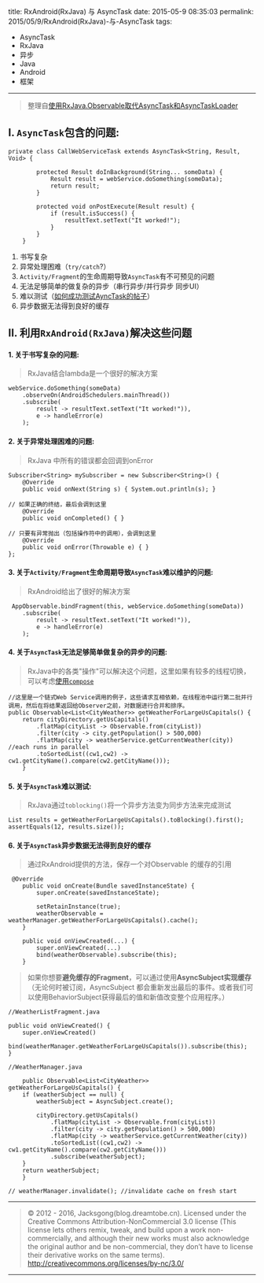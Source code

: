 title: RxAndroid(RxJava) 与 AsyncTask
date: 2015-05-9 08:35:03
permalink: 2015/05/9/RxAndroid(RxJava)-与-AsyncTask
tags:
- AsyncTask
- RxJava
- 异步
- Java
- Android
- 框架

---

> 整理自[使用RxJava.Observable取代AsyncTask和AsyncTaskLoader](https://github.com/bboyfeiyu/android-tech-frontier/tree/master/androidweekly/使用RxJava.Observable取代AsyncTask和AsyncTaskLoader)

<!--more-->
## I. `AsyncTask`包含的问题:

```
private class CallWebServiceTask extends AsyncTask<String, Result, Void> {

        protected Result doInBackground(String... someData) {
            Result result = webService.doSomething(someData);
            return result;
        }

        protected void onPostExecute(Result result) {
            if (result.isSuccess() {
                resultText.setText("It worked!");
            }
        }
    }
```

1. 书写复杂
2. 异常处理困难（`try/catch`?）
3. `Activity/Fragment`的生命周期导致`AsyncTask`有不可预见的问题
4. 无法足够简单的做复杂的异步（串行异步/并行异步 同步UI）
5. 难以测试（[如何成功测试AyncTask的帖子](http://www.making-software.com/2012/10/31/testable-android-asynctask/)）
6. 异步数据无法得到良好的缓存



## II. 利用`RxAndroid(RxJava)`解决这些问题

#### 1. 关于书写复杂的问题:

> RxJava结合lambda是一个很好的解决方案

```
webService.doSomething(someData)
    .observeOn(AndroidSchedulers.mainThread())
    .subscribe(
        result -> resultText.setText("It worked!")),
        e -> handleError(e)
    );
```

#### 2. 关于异常处理困难的问题:

> RxJava 中所有的错误都会回调到onError

```
Subscriber<String> mySubscriber = new Subscriber<String>() {
    @Override
    public void onNext(String s) { System.out.println(s); }

// 如果正确的终结，最后会调到这里
    @Override
    public void onCompleted() { }

// 只要有异常抛出（包括操作符中的调用），会调到这里
    @Override
    public void onError(Throwable e) { }
};
```

#### 3. 关于`Activity/Fragment`生命周期导致`AsyncTask`难以维护的问题:

> RxAndroid给出了很好的解决方案

```
 AppObservable.bindFragment(this, webService.doSomething(someData))
    .subscribe(
        result -> resultText.setText("It worked!")),
        e -> handleError(e)
    );
```

#### 4. 关于`AsyncTask`无法足够简单做复杂的异步的问题:

> RxJava中的各类"操作"可以解决这个问题，这里如果有较多的线程切换，可以考虑[使用`compose`](http://www.pythonnote.com/archives/bu-yao-da-po-lian-shi-shi-yong-rxjavade-composecao-zuo-fu.html)

```
//这里是一个链式Web Service调用的例子，这些请求互相依赖，在线程池中运行第二批并行调用，然后在将结果返回给Observer之前，对数据进行合并和排序。
public Observable<List<CityWeather>> getWeatherForLargeUsCapitals() {
    return cityDirectory.getUsCapitals()
        .flatMap(cityList -> Observable.from(cityList))
        .filter(city -> city.getPopulation() > 500,000)
        .flatMap(city -> weatherService.getCurrentWeather(city)) //each runs in parallel
        .toSortedList((cw1,cw2) -> cw1.getCityName().compare(cw2.getCityName()));
    }
```

#### 5. 关于`AsyncTask`难以测试:

> RxJava通过`toblocking()`将一个异步方法变为同步方法来完成测试

```
List results = getWeatherForLargeUsCapitals().toBlocking().first();
assertEquals(12, results.size());
```

#### 6. 关于`AsyncTask`异步数据无法得到良好的缓存

> 通过RxAndroid提供的方法，保存一个对Observable 的缓存的引用

```
 @Override
    public void onCreate(Bundle savedInstanceState) {
        super.onCreate(savedInstanceState);

        setRetainInstance(true);
        weatherObservable = weatherManager.getWeatherForLargeUsCapitals().cache();
    }

    public void onViewCreated(...) {
        super.onViewCreated(...)
        bind(weatherObservable).subscribe(this);
    }
```

> 如果你想要**避免缓存的Fragment**，可以通过使用**AsyncSubject实现缓存**（无论何时被订阅，AsyncSubject 都会重新发出最后的事件。或者我们可以使用BehaviorSubject获得最后的值和新值改变整个应用程序。）

```
//WeatherListFragment.java

public void onViewCreated() {
    super.onViewCreated()
    bind(weatherManager.getWeatherForLargeUsCapitals()).subscribe(this);
}
```

```
//WeatherManager.java

    public Observable<List<CityWeather>> getWeatherForLargeUsCapitals() {
    if (weatherSubject == null) {
        weatherSubject = AsyncSubject.create();

        cityDirectory.getUsCapitals()
            .flatMap(cityList -> Observable.from(cityList))
            .filter(city -> city.getPopulation() > 500,000)
            .flatMap(city -> weatherService.getCurrentWeather(city))
            .toSortedList((cw1,cw2) -> cw1.getCityName().compare(cw2.getCityName()))
            .subscribe(weatherSubject);
    }
    return weatherSubject;
    }

// weatherManager.invalidate(); //invalidate cache on fresh start
```

---

> © 2012 - 2016, Jacksgong(blog.dreamtobe.cn). Licensed under the Creative Commons Attribution-NonCommercial 3.0 license (This license lets others remix, tweak, and build upon a work non-commercially, and although their new works must also acknowledge the original author and be non-commercial, they don’t have to license their derivative works on the same terms). http://creativecommons.org/licenses/by-nc/3.0/

---
